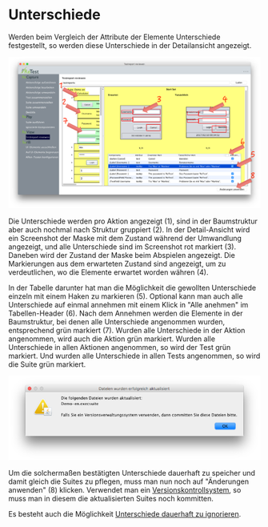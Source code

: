 Unterschiede
============

Werden beim Vergleich der Attribute der Elemente Unterschiede festgestellt, so werden diese Unterschiede in der Detailansicht angezeigt.

![GUI Screenshot vom ReView mit Unterschieden](ergebnisse-unterschiede-1.png)

Die Unterschiede werden pro Aktion angezeigt (1), sind in der Baumstruktur aber auch nochmal nach Struktur gruppiert (2).
In der Detail-Ansicht wird ein Screenshot der Maske mit dem Zustand während der Umwandlung angezeigt, und alle Unterschiede sind im Screenshot rot markiert (3).
Daneben wird der Zustand der Maske beim Abspielen angezeigt. Die Markierungen aus dem erwarteten Zustand sind angezeigt, um zu verdeutlichen, wo die Elemente erwartet worden währen (4).

In der Tabelle darunter hat man die Möglichkeit die gewollten Unterschiede einzeln mit einem Haken zu markieren (5).
Optional kann man auch alle Unterschiede auf einmal annehmen mit einem Klick in "Alle anehmen" im Tabellen-Header (6). 
Nach dem Annehmen werden die Elemente in der Baumstruktur, bei denen alle Unterschiede angenommen wurden, entsprechend grün markiert (7).
Wurden alle Unterschiede in der Aktion angenommen, wird auch die Aktion grün markiert.
Wurden alle Unterschiede in allen Aktionen angenommen, so wird der Test grün markiert.
Und wurden alle Unterschiede in allen Tests angenommen, so wird die Suite grün markiert.

![GUI Screenshot vom ReView mit Unterschieden](ergebnisse-unterschiede-2.png)

Um die solchermaßen bestätigten Unterschiede dauerhaft zu speicher und damit gleich die Suites zu pflegen, muss man nun noch auf "Änderungen anwenden" (8) klicken.
Verwendet man ein [Versionskontrollsystem](../testprozess/prozess-mit-ci-server.md), so muss man in diesem die aktualisierten Suites noch kommitten.

Es besteht auch die Möglichkeit [Unterschiede dauerhaft zu ignorieren](ui-elemente-ignorieren.md).